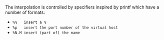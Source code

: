  The interpolation is controlled by specifiers inspired by printf which have a number of formats:

- `%%	insert a %`
- `%p	insert the port number of the virtual host`
- `%N.M	insert (part of) the name`
